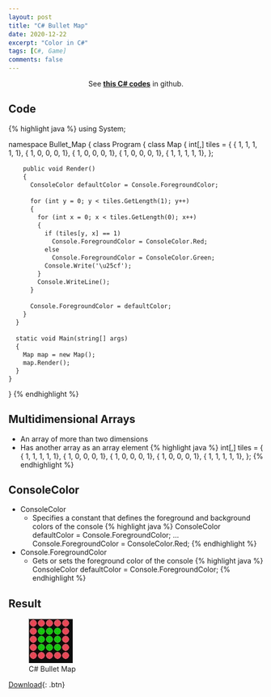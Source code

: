 ```yaml
---
layout: post
title: "C# Bullet Map"
date: 2020-12-22
excerpt: "Color in C#"
tags: [C#, Game]
comments: false
---
```



<center>See <a href="https://github.com/leehuhlee/CShap"><b>this C# codes</b></a> in github.</center>


## Code
{% highlight java %}
  using System;

  namespace Bullet_Map
  {
    class Program
    {
      class Map
      {
        int[,] tiles = {
          { 1, 1, 1, 1, 1},
          { 1, 0, 0, 0, 1},
          { 1, 0, 0, 0, 1},
          { 1, 0, 0, 0, 1},
          { 1, 1, 1, 1, 1},
        };

        public void Render()
        {
          ConsoleColor defaultColor = Console.ForegroundColor;

          for (int y = 0; y < tiles.GetLength(1); y++)
          {
            for (int x = 0; x < tiles.GetLength(0); x++)
            {
              if (tiles[y, x] == 1)
                Console.ForegroundColor = ConsoleColor.Red;
              else
                Console.ForegroundColor = ConsoleColor.Green;
              Console.Write('\u25cf');
            }
            Console.WriteLine();
          }

          Console.ForegroundColor = defaultColor;
        }
      }
      
      static void Main(string[] args)
      {
        Map map = new Map();
        map.Render();
      }
    }
  }
{% endhighlight %}


## Multidimensional Arrays
  - An array of more than two dimensions
  - Has another array as an array element
{% highlight java %}
  int[,] tiles = {
          { 1, 1, 1, 1, 1},
          { 1, 0, 0, 0, 1},
          { 1, 0, 0, 0, 1},
          { 1, 0, 0, 0, 1},
          { 1, 1, 1, 1, 1},
        };
{% endhighlight %}


## ConsoleColor
* ConsoleColor
  - Specifies a constant that defines the foreground and background colors of the console
{% highlight java %}
  ConsoleColor defaultColor = Console.ForegroundColor;
  ...
  Console.ForegroundColor = ConsoleColor.Red;
{% endhighlight %}
* Console.ForegroundColor
  - Gets or sets the foreground color of the console
{% highlight java %}
  ConsoleColor defaultColor = Console.ForegroundColor;
{% endhighlight %}

## Result
<figure>
  <a href="/assets/img/posts/cshap_bullet_map/0.jpg"><img src="/assets/img/posts/cshap_bullet_map/0.jpg"></a>
	<figcaption>C# Bullet Map</figcaption>
</figure>

[Download](https://github.com/leehuhlee/CShap){: .btn}
